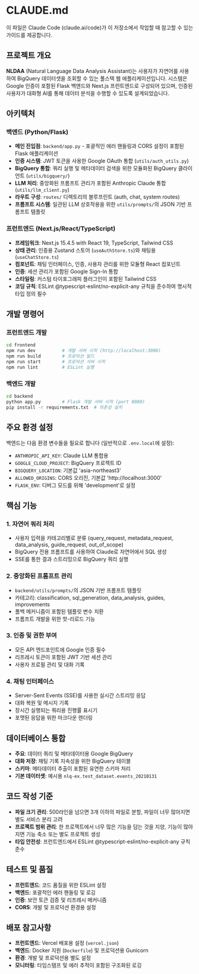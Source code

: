 # CLAUDE.md

이 파일은 Claude Code (claude.ai/code)가 이 저장소에서 작업할 때 참고할 수 있는 가이드를 제공합니다.

## 프로젝트 개요

**NLDAA** (Natural Language Data Analysis Assistant)는 사용자가 자연어를 사용하여 BigQuery 데이터셋을 조회할 수 있는 풀스택 웹 애플리케이션입니다. 시스템은 Google 인증이 포함된 Flask 백엔드와 Next.js 프런트엔드로 구성되어 있으며, 인증된 사용자가 대화형 AI를 통해 데이터 분석을 수행할 수 있도록 설계되었습니다.

## 아키텍처

### 백엔드 (Python/Flask)
- **메인 진입점**: `backend/app.py` - 포괄적인 에러 핸들링과 CORS 설정이 포함된 Flask 애플리케이션
- **인증 시스템**: JWT 토큰을 사용한 Google OAuth 통합 (`utils/auth_utils.py`)
- **BigQuery 통합**: 쿼리 실행 및 메타데이터 검색을 위한 모듈화된 BigQuery 클라이언트 (`utils/bigquery/`)
- **LLM 처리**: 중앙화된 프롬프트 관리가 포함된 Anthropic Claude 통합 (`utils/llm_client.py`)
- **라우트 구성**: `routes/` 디렉토리의 블루프린트 (auth, chat, system routes)
- **프롬프트 시스템**: 일관된 LLM 상호작용을 위한 `utils/prompts/`의 JSON 기반 프롬프트 템플릿

### 프런트엔드 (Next.js/React/TypeScript)
- **프레임워크**: Next.js 15.4.5 with React 19, TypeScript, Tailwind CSS
- **상태 관리**: 인증용 Zustand 스토어 (`useAuthStore.ts`)와 채팅용 (`useChatStore.ts`)
- **컴포넌트**: 채팅 인터페이스, 인증, 사용자 관리를 위한 모듈형 React 컴포넌트
- **인증**: 세션 관리가 포함된 Google Sign-In 통합
- **스타일링**: 커스텀 타이포그래피 플러그인이 포함된 Tailwind CSS
- **코딩 규칙**: ESLint @typescript-eslint/no-explicit-any 규칙을 준수하여 명시적 타입 정의 필수

## 개발 명령어

### 프런트엔드 개발
```bash
cd frontend
npm run dev          # 개발 서버 시작 (http://localhost:3000)
npm run build        # 프로덕션 빌드
npm run start        # 프로덕션 서버 시작
npm run lint         # ESLint 실행
```

### 백엔드 개발
```bash
cd backend
python app.py        # Flask 개발 서버 시작 (port 8080)
pip install -r requirements.txt  # 의존성 설치
```

## 주요 환경 설정

백엔드는 다음 환경 변수들을 필요로 합니다 (일반적으로 `.env.local`에 설정):
- `ANTHROPIC_API_KEY`: Claude LLM 통합용
- `GOOGLE_CLOUD_PROJECT`: BigQuery 프로젝트 ID
- `BIGQUERY_LOCATION`: 기본값 'asia-northeast3'
- `ALLOWED_ORIGINS`: CORS 오리진, 기본값 'http://localhost:3000'
- `FLASK_ENV`: 디버그 모드를 위해 'development'로 설정

## 핵심 기능

### 1. 자연어 쿼리 처리
- 사용자 입력을 카테고리별로 분류 (query_request, metadata_request, data_analysis, guide_request, out_of_scope)
- BigQuery 전용 프롬프트를 사용하여 Claude로 자연어에서 SQL 생성
- SSE를 통한 결과 스트리밍으로 BigQuery 쿼리 실행

### 2. 중앙화된 프롬프트 관리
- `backend/utils/prompts/`의 JSON 기반 프롬프트 템플릿
- 카테고리: classification, sql_generation, data_analysis, guides, improvements
- 폴백 메커니즘이 포함된 템플릿 변수 치환
- 프롬프트 개발을 위한 핫-리로드 기능

### 3. 인증 및 권한 부여
- 모든 API 엔드포인트에 Google 인증 필수
- 리프레시 토큰이 포함된 JWT 기반 세션 관리
- 사용자 프로필 관리 및 대화 기록

### 4. 채팅 인터페이스
- Server-Sent Events (SSE)를 사용한 실시간 스트리밍 응답
- 대화 복원 및 메시지 기록
- 장시간 실행되는 쿼리용 진행률 표시기
- 포맷된 응답을 위한 마크다운 렌더링

## 데이터베이스 통합

- **주요**: 데이터 쿼리 및 메타데이터용 Google BigQuery
- **대화 저장**: 채팅 기록 지속성을 위한 BigQuery 테이블
- **스키마**: 메타데이터 추출이 포함된 유연한 스키마 처리
- **기본 데이터셋**: 예시용 `nlq-ex.test_dataset.events_20210131`

## 코드 작성 기준

- **파일 크기 관리**: 500라인을 넘으면 3개 이하의 파일로 분할, 파일이 너무 많아지면 별도 서비스 분리 고려
- **프로젝트 범위 관리**: 한 프로젝트에서 너무 많은 기능을 담는 것을 지양, 기능이 많아지면 기능 축소 또는 별도 프로젝트 생성
- **타입 안전성**: 프런트엔드에서 ESLint @typescript-eslint/no-explicit-any 규칙 준수

## 테스트 및 품질

- **프런트엔드**: 코드 품질을 위한 ESLint 설정
- **백엔드**: 포괄적인 에러 핸들링 및 로깅
- **인증**: 보안 토큰 검증 및 리프레시 메커니즘
- **CORS**: 개발 및 프로덕션 환경용 설정

## 배포 참고사항

- **프런트엔드**: Vercel 배포용 설정 (`vercel.json`)
- **백엔드**: Docker 지원 (`Dockerfile`) 및 프로덕션용 Gunicorn
- **환경**: 개발 및 프로덕션용 별도 설정
- **모니터링**: 타임스탬프 및 에러 추적이 포함된 구조화된 로깅